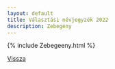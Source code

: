 ```yaml
---
layout: default
title: Választási névjegyzék 2022
description: Zebegény
---
```


{% include Zebegeeny.html %}

[Vissza](./)
